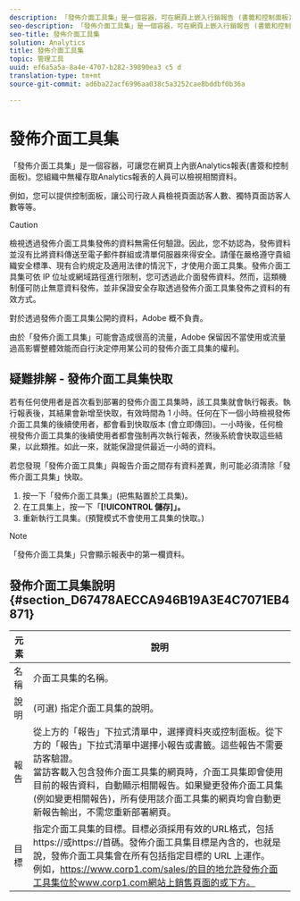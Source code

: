 ```yaml
---
description: 「發佈介面工具集」是一個容器，可在網頁上嵌入行銷報告 (書籤和控制面板)。您組織中無權存取行銷報告的人員將可以檢視相關資料。
seo-description: 「發佈介面工具集」是一個容器，可在網頁上嵌入行銷報告 (書籤和控制面板)。您組織中無權存取行銷報告的人員將可以檢視相關資料。
seo-title: 發佈介面工具集
solution: Analytics
title: 發佈介面工具集
topic: 管理工具
uuid: ef6a5a5a-8a4e-4707-b282-39890ea3 c5 d
translation-type: tm+mt
source-git-commit: ad6ba22acf6996aa038c5a3252cae8bddbf0b36a

---
```



# 發佈介面工具集

「發佈介面工具集」是一個容器，可讓您在網頁上內嵌Analytics報表(書簽和控制面板)。您組織中無權存取Analytics報表的人員可以檢視相關資料。

例如，您可以提供控制面板，讓公司行政人員檢視頁面訪客人數、獨特頁面訪客人數等等。

>[!CAUTION]
>
>檢視透過發佈介面工具集發佈的資料無需任何驗證。因此，您不妨認為，發佈資料並沒有比將資料傳送至電子郵件群組或清單伺服器來得安全。請僅在嚴格遵守貴組織安全標準、現有合約規定及適用法律的情況下，才使用介面工具集。發佈介面工具集可依 IP 位址或網域路徑進行限制，您可透過此介面發佈資料。然而，這類機制僅可防止無意資料發佈，並非保證安全存取透過發佈介面工具集發佈之資料的有效方式。
>
>對於透過發佈介面工具集公開的資料，Adobe 概不負責。

由於「發佈介面工具集」可能會造成很高的流量，Adobe 保留因不當使用或流量過高影響整體效能而自行決定停用某公司的發佈介面工具集的權利。

## 疑難排解 - 發佈介面工具集快取

若有任何使用者是首次看到部署的發佈介面工具集時，該工具集就會執行報表。執行報表後，其結果會新增至快取，有效時間為 1 小時。任何在下一個小時檢視發佈介面工具集的後續使用者，都會看到快取版本 (會立即傳回)。一小時後，任何檢視發佈介面工具集的後續使用者都會強制再次執行報表，然後系統會快取這些結果，以此類推。如此一來，就能保證提供最近一小時的資料。

若您發現「發佈介面工具集」與報告介面之間存有資料差異，則可能必須清除「發佈介面工具集」快取。

1. 按一下「發佈介面工具集」(把焦點置於工具集)。
1. 在工具集上，按一下「**[!UICONTROL 儲存]」。**
1. 重新執行工具集。(預覽模式不會使用工具集的快取。)

>[!NOTE]
>
>「發佈介面工具集」只會顯示報表中的第一欄資料。

## 發佈介面工具集說明 {#section_D67478AECCA946B19A3E4C7071EB4871}

| 元素 | 說明 |
|--- |--- |
| 名稱 | 介面工具集的名稱。 |
| 說明 | (可選) 指定介面工具集的說明。 |
| 報告 | 從上方的「報告」下拉式清單中，選擇資料夾或控制面板。從下方的「報告」下拉式清單中選擇小報告或書籤。這些報告不需要訪客驗證。<br>當訪客載入包含發佈介面工具集的網頁時，介面工具集即會使用目前的報告資料，自動顯示相關報告。如果變更發佈介面工具集 (例如變更相關報告)，所有使用該介面工具集的網頁均會自動更新報告輸出，不需您重新部署網頁。</br> |
| 目標 | 指定介面工具集的目標。目標必須採用有效的URL格式，包括https://或https://首碼。發佈介面工具集目標是內含的，也就是說，發佈介面工具集會在所有包括指定目標的 URL 上運作。<br>例如，https://www.corp1.com/sales/的目的地允許發佈介面工具集位於www.corp1.com網站上銷售頁面的或下方。</br> |